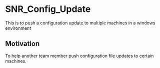 # SNR_Config_Update

This is to push a configuration update to multiple machines in a windows environment

## Motivation

To help another team member push configuration file updates to certain machines. 
